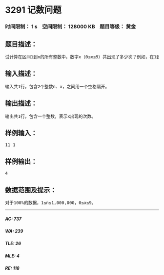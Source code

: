 # 3291 记数问题   
### 时间限制： 1 s&nbsp;&nbsp;&nbsp;&nbsp;空间限制： 128000 KB&nbsp;&nbsp;&nbsp;&nbsp;题目等级： 黄金  
## 题目描述：  

<pre>
试计算在区间1到n的所有整数中，数字x（0&le;x&le;9）共出现了多少次？例如，在1到11中，即在1、2、3、4、5、6、7、8、9、10、11中，数字1出现了4次。
</pre>
  
  
## 输入描述：  

<pre>
输入共1行，包含2个整数n、x，之间用一个空格隔开。
</pre>
  
  
## 输出描述：  

<pre>
输出共1行，包含一个整数，表示x出现的次数。
</pre>
  
  
## 样例输入：  

<pre>
11 1
</pre>
  
  
## 样例输出：  

<pre>
4
</pre>
  
  
## 数据范围及提示：  

<pre>
对于100%的数据，1&le;n&le;1,000,000，0&le;x&le;9。
</pre>
  
  
***  

##### AC: 737  
##### WA: 239  
##### TLE: 26  
##### MLE: 4  
##### RE: 118  
